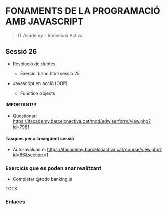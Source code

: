 # FONAMENTS DE LA PROGRAMACIÓ AMB JAVASCRIPT

> IT Academy - Barcelona Activa

## Sessió 26

- Resolució de dubtes

  - Exercici banc.html sessió 25

- Javascript en acció (OOP)

  - Function objects

#### IMPORTANT!!!

- Qüestionari https://itacademy.barcelonactiva.cat/mod/edwiserform/view.php?id=7981

#### Tasques per a la següent sessió

- Auto-avaluació: https://itacademy.barcelonactiva.cat/course/view.php?id=66&section=1

### Exercicis que es poden anar realitzant

- Completar @todo banking.js

TOTS

### Enlaces
